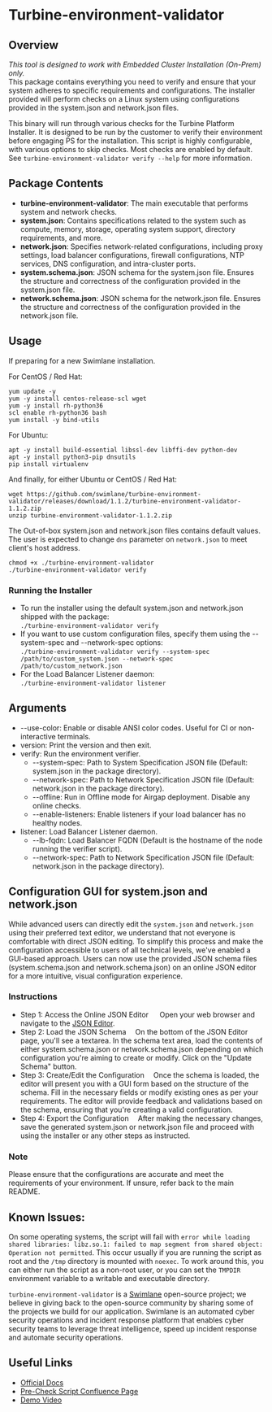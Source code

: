 # Turbine-environment-validator
## Overview
_This tool is designed to work with Embedded Cluster Installation (On-Prem) only._ \
This package contains everything you need to verify and ensure that your system adheres to specific requirements and configurations. The installer provided will perform checks on a Linux system using configurations provided in the system.json and network.json files. 

This binary will run through various checks for the Turbine Platform Installer. It is designed to be run by the customer to verify their environment before engaging PS for the installation. This script is highly configurable, with various options to skip checks. Most checks are enabled by default. See `turbine-environment-validator verify --help` for more information.

## Package Contents
* **turbine-environment-validator**: The main executable that performs system and network checks.
* **system.json**: Contains specifications related to the system such as compute, memory, storage, operating system support, directory requirements, and more.
* **network.json**: Specifies network-related configurations, including proxy settings, load balancer configurations, firewall configurations, NTP services, DNS configuration, and intra-cluster ports.
* **system.schema.json**: JSON schema for the system.json file. Ensures the structure and correctness of the configuration provided in the system.json file.
* **network.schema.json**: JSON schema for the network.json file. Ensures the structure and correctness of the configuration provided in the network.json file.

## Usage
If preparing for a new Swimlane installation.

For CentOS / Red Hat:
```
yum update -y
yum -y install centos-release-scl wget
yum -y install rh-python36
scl enable rh-python36 bash
yum install -y bind-utils
```

For Ubuntu:
```
apt -y install build-essential libssl-dev libffi-dev python-dev
apt -y install python3-pip dnsutils
pip install virtualenv
```
And finally, for either Ubuntu or CentOS / Red Hat:
```
wget https://github.com/swimlane/turbine-environment-validator/releases/download/1.1.2/turbine-environment-validator-1.1.2.zip
unzip turbine-environment-validator-1.1.2.zip
```
The Out-of-box system.json and network.json files contains default values. The user is expected to change `dns` parameter  on `network.json` to meet client's host address.

```
chmod +x ./turbine-environment-validator
./turbine-environment-validator verify
```

### Running the Installer
- To run the installer using the default system.json and network.json shipped with the package: \
`./turbine-environment-validator verify`
- If you want to use custom configuration files, specify them using the --system-spec and --network-spec options: \
`./turbine-environment-validator verify --system-spec /path/to/custom_system.json --network-spec /path/to/custom_network.json`
- For the Load Balancer Listener daemon: \
`./turbine-environment-validator listener`

## Arguments
- --use-color: Enable or disable ANSI color codes. Useful for CI or non-interactive terminals.
- version: Print the version and then exit.
- verify: Run the environment verifier.
    - --system-spec: Path to System Specification JSON file (Default: system.json in the package directory).
    - --network-spec: Path to Network Specification JSON file (Default: network.json in the package directory).
    - --offline: Run in Offline mode for Airgap deployment. Disable any online checks.
    - --enable-listeners: Enable listeners if your load balancer has no healthy nodes.
- listener: Load Balancer Listener daemon.
    - --lb-fqdn: Load Balancer FQDN (Default is the hostname of the node running the verifier script).
    - --network-spec: Path to Network Specification JSON file (Default: network.json in the package directory).


## Configuration GUI for system.json and network.json
While advanced users can directly edit the `system.json` and `network.json` using their preferred text editor, we understand that not everyone is comfortable with direct JSON editing. To simplify this process and make the configuration accessible to users of all technical levels, we've enabled a GUI-based approach. Users can now use the provided JSON schema files (system.schema.json and network.schema.json) on an online JSON editor for a more intuitive, visual configuration experience.

### Instructions
* Step 1: Access the Online JSON Editor
&emsp; Open your web browser and navigate to the [JSON Editor](https://json-editor.github.io/json-editor/).
* Step 2: Load the JSON Schema
&emsp;On the bottom of the JSON Editor page, you'll see a textarea. In the schema text area, load the contents of either system.schema.json or network.schema.json depending on which configuration you're aiming to create or modify.
Click on the "Update Schema" button. 
* Step 3: Create/Edit the Configuration
&emsp;Once the schema is loaded, the editor will present you with a GUI form based on the structure of the schema.
Fill in the necessary fields or modify existing ones as per your requirements. The editor will provide feedback and validations based on the schema, ensuring that you're creating a valid configuration.
* Step 4: Export the Configuration
&emsp;After making the necessary changes, save the generated system.json or network.json file and proceed with using the installer or any other steps as instructed.

### Note
Please ensure that the configurations are accurate and meet the requirements of your environment. If unsure, refer back to the main README.

## Known Issues:
On some operating systems, the script will fail with `error while loading shared libraries: libz.so.1: failed to map segment from shared object: Operation not permitted`. This occur usually if you are running the script as root and the `/tmp` directory is mounted with `noexec`. To work around this, you can either run the script as a non-root user, or you can set the `TMPDIR` environment variable to a writable and executable directory.

`turbine-environment-validator` is a [Swimlane](https://swimlane.com) open-source project; we believe in giving back to the open-source community by sharing some of the projects we build for our application. Swimlane is an automated cyber security operations and incident response platform that enables cyber security teams to leverage threat intelligence, speed up incident response and automate security operations.

## Useful Links
- [Official Docs](https://docs.swimlane.com/turbine_installer/embedded-cluster-install/system-requirements-for-an-embedded-cluster-install/system-requirements-for-an-embedded-cluster-install.htm)
- [Pre-Check Script Confluence Page](https://swimlane.atlassian.net/l/cp/bkFE7orR)
- [Demo Video](https://swimlane.atlassian.net/l/cp/6ktRUaVZ)
